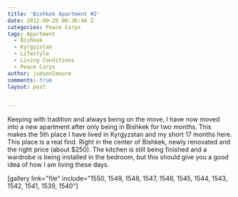 ```yaml
---
title: 'Bishkek Apartment #2'
date: 2012-09-20 06:36:46 Z
categories: Peace Corps
tags: Apartment
  - Bishkek
  - Kyrgyzstan
  - Lifestyle
  - Living Conditions
  - Peace Corps
author: judsonlmoore
comments: true
layout: post


---
```


Keeping with tradition and always being on the move, I have now moved into a new apartment after only being in Bishkek for two months. This makes the 5th place I have lived in Kyrgyzstan and my short 17 months here. This place is a real find. Right in the center of Bishkek, newly renovated and the right price (about \$250). The kitchen is still being finished and a wardrobe is being installed in the bedroom, but this should give you a good idea of how I am living these days.

[gallery link="file" include="1550, 1549, 1548, 1547, 1546, 1545, 1544, 1543, 1542, 1541, 1539, 1540"]
